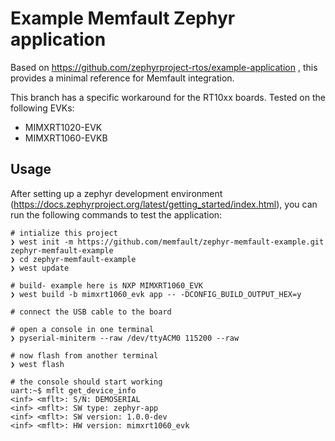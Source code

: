 # Example Memfault Zephyr application

Based on https://github.com/zephyrproject-rtos/example-application , this
provides a minimal reference for Memfault integration.

This branch has a specific workaround for the RT10xx boards. Tested on the
following EVKs:

- MIMXRT1020-EVK
- MIMXRT1060-EVKB

## Usage

After setting up a zephyr development environment
(https://docs.zephyrproject.org/latest/getting_started/index.html), you can run
the following commands to test the application:

```shell
# intialize this project
❯ west init -m https://github.com/memfault/zephyr-memfault-example.git zephyr-memfault-example
❯ cd zephyr-memfault-example
❯ west update

# build- example here is NXP MIMXRT1060_EVK
❯ west build -b mimxrt1060_evk app -- -DCONFIG_BUILD_OUTPUT_HEX=y

# connect the USB cable to the board

# open a console in one terminal
❯ pyserial-miniterm --raw /dev/ttyACM0 115200 --raw

# now flash from another terminal
❯ west flash

# the console should start working
uart:~$ mflt get_device_info
<inf> <mflt>: S/N: DEMOSERIAL
<inf> <mflt>: SW type: zephyr-app
<inf> <mflt>: SW version: 1.0.0-dev
<inf> <mflt>: HW version: mimxrt1060_evk
```
